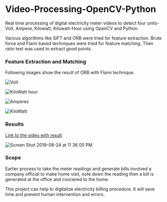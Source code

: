 # Video-Processing-OpenCV-Python
Real time processing of digital electricity meter videos to detect four units- Volt, Ampere, Kilowatt, Kilowatt-Hour using OpenCV and Python.

Various algorithms like SIFT and ORB were tried for feature extraction. Brute force and Flann based techniques were tried for feature matching. Then ratio test was used to extract good points. 

### Feature Extraction and Matching 
Following images show the result of ORB with Flann technique.

![Volt](https://user-images.githubusercontent.com/39693183/63647974-5d644000-c746-11e9-8c9b-466bd1e038f8.png)


![KiloWatt hour](https://user-images.githubusercontent.com/39693183/63647975-5fc69a00-c746-11e9-921e-93ff605a3cd2.png)


![Amperes](https://user-images.githubusercontent.com/39693183/63647976-62c18a80-c746-11e9-82bc-79d141bc6a5d.png)


![KiloWatt](https://user-images.githubusercontent.com/39693183/63647979-69500200-c746-11e9-9bc9-c375c56985b0.png)

### Results

[Link to the video with result](https://drive.google.com/open?id=1FaaPnWijvFikdoWgZjdGRic1jOd0Oh58)


![Screen Shot 2019-08-24 at 11 36 05 PM](https://user-images.githubusercontent.com/39693183/63641233-80e8a580-c6c8-11e9-92e4-3580cedd3f7b.png)


### Scope

Earlier process to take the meter readings and generate bills involved a company official to make home visit, note down the reading then a bill is generated at the office and couriered to the home.

This project can help to digitalize electricity billing procedure. It will  save time and prevent human intervention and errors. 


